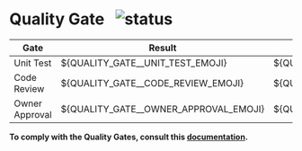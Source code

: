 # Quality Gate &nbsp; ![status](https://img.shields.io/badge/${STATUS_BADGE}?style=flat-square)

| Gate           | Result                                | Description                                |
|----------------|---------------------------------------|--------------------------------------------|
| Unit Test      | ${QUALITY_GATE__UNIT_TEST_EMOJI}      | ${QUALITY_GATE__UNIT_TEST_DESCRIPTION}     |
| Code Review    | ${QUALITY_GATE__CODE_REVIEW_EMOJI}    | ${QUALITY_GATE__CODE_REVIEW_DESCRIPTION}   |
| Owner Approval | ${QUALITY_GATE__OWNER_APPROVAL_EMOJI} | ${QUALITY_GATE__OWNER_APPROVAL_DESCRIPTION}|

**To comply with the Quality Gates, consult this [documentation](${DOCS_URL}).**
